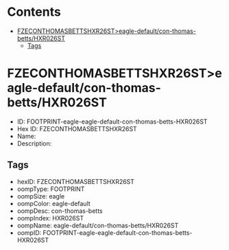 



Contents
========

* [FZECONTHOMASBETTSHXR26ST>eagle-default/con-thomas-betts/HXR026ST](#fzeconthomasbettshxr26steagle-defaultcon-thomas-bettshxr026st)
	* [Tags](#tags)

# FZECONTHOMASBETTSHXR26ST>eagle-default/con-thomas-betts/HXR026ST

- ID: FOOTPRINT-eagle-eagle-default-con-thomas-betts-HXR026ST
- Hex ID: FZECONTHOMASBETTSHXR26ST
- Name: 
- Description: 

## Tags

- hexID: FZECONTHOMASBETTSHXR26ST
- oompType: FOOTPRINT
- oompSize: eagle
- oompColor: eagle-default
- oompDesc: con-thomas-betts
- oompIndex: HXR026ST
- oompName: eagle-default/con-thomas-betts/HXR026ST
- oompID: FOOTPRINT-eagle-eagle-default-con-thomas-betts-HXR026ST
